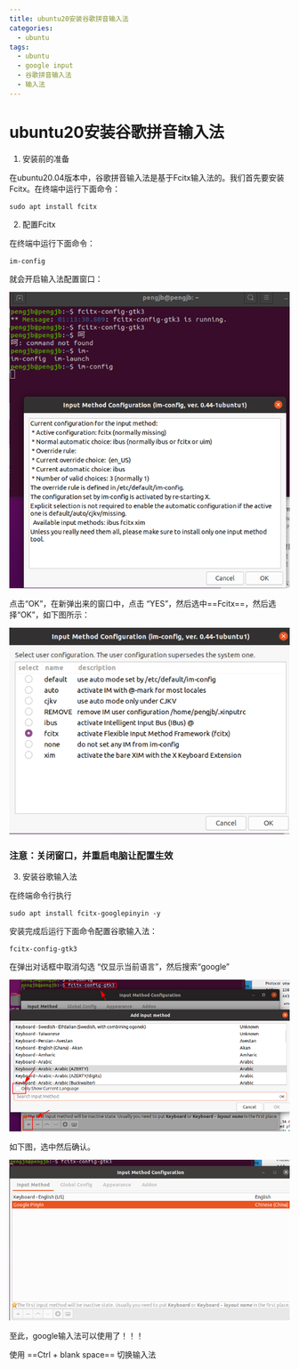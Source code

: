 ```yaml
---
title: ubuntu20安装谷歌拼音输入法
categories:
  - ubuntu
tags:
  - ubuntu
  - google input
  - 谷歌拼音输入法
  - 输入法
---
```


# ubuntu20安装谷歌拼音输入法

1. 安装前的准备

在ubuntu20.04版本中，谷歌拼音输入法是基于Fcitx输入法的。我们首先要安装Fcitx。在终端中运行下面命令：

```
sudo apt install fcitx
```

2. 配置Fcitx

在终端中运行下面命令：

```
im-config
```

就会开启输入法配置窗口：

![image-20210131011828294](/public/img/image-20210131011828294.png)

点击“OK”，在新弹出来的窗口中，点击 “YES”，然后选中==Fcitx==，然后选择“OK”，如下图所示：

![image-20210131012022362](/public/img/image-20210131012022362.png)

### 注意：关闭窗口，并重启电脑让配置生效

3. 安装谷歌输入法

在终端命令行执行

```
sudo apt install fcitx-googlepinyin -y
```

安装完成后运行下面命令配置谷歌输入法：

```
fcitx-config-gtk3
```

在弹出对话框中取消勾选 “仅显示当前语言”，然后搜索“google”

![image-20210131012414442](/public/img/image-20210131012414442.png)

如下图，选中然后确认。

![image-20210131012434897](/public/img/image-20210131012434897.png)

至此，google输入法可以使用了！！！

使用 ==Ctrl + blank space== 切换输入法



